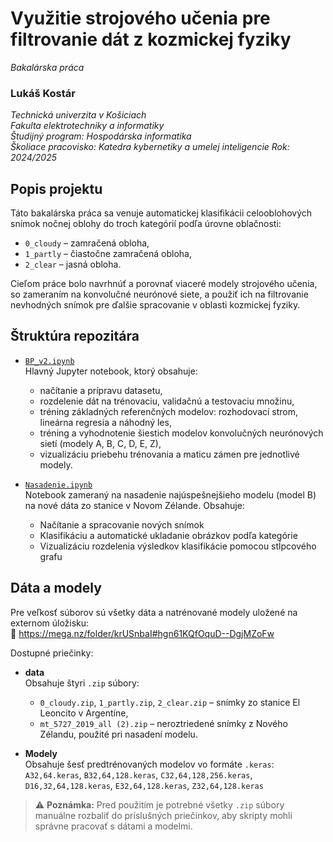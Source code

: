 # Využitie strojového učenia pre filtrovanie dát z kozmickej fyziky
*Bakalárska práca*
### Lukáš Kostár
*Technická univerzita v Košiciach\
Fakulta elektrotechniky a informatiky\
Študijný program: Hospodárska informatika\
Školiace pracovisko: Katedra kybernetiky a umelej inteligencie
Rok: 2024/2025*

## Popis projektu

Táto bakalárska práca sa venuje automatickej klasifikácii celooblohových snímok nočnej oblohy do troch kategórií podľa úrovne oblačnosti:
- `0_cloudy` – zamračená obloha,  
- `1_partly` – čiastočne zamračená obloha,  
- `2_clear` – jasná obloha.  

Cieľom práce bolo navrhnúť a porovnať viaceré modely strojového učenia, so zameraním na konvolučné neurónové siete, a použiť ich na filtrovanie nevhodných snímok pre ďalšie spracovanie v oblasti kozmickej fyziky.

## Štruktúra repozitára

- [`BP_v2.ipynb`](https://github.com/kkuichi/lk677jt/blob/main/BP_v2.ipynb)  
  Hlavný Jupyter notebook, ktorý obsahuje:
  - načítanie a prípravu datasetu, 
  - rozdelenie dát na trénovaciu, validačnú a testovaciu množinu,  
  - tréning základných referenčných modelov: rozhodovací strom, lineárna regresia a náhodný les,  
  - tréning a vyhodnotenie šiestich modelov konvolučných neurónových sietí (modely A, B, C, D, E, Z),  
  - vizualizáciu priebehu trénovania a maticu zámen pre jednotlivé modely.  

- [`Nasadenie.ipynb`](https://github.com/kkuichi/lk677jt/blob/main/Nasadenie.ipynb)  
  Notebook zameraný na nasadenie najúspešnejšieho modelu (model B) na nové dáta zo stanice v Novom Zélande. Obsahuje:
  - Načítanie a spracovanie nových snímok  
  - Klasifikáciu a automatické ukladanie obrázkov podľa kategórie  
  - Vizualizáciu rozdelenia výsledkov klasifikácie pomocou stĺpcového grafu   

## Dáta a modely

Pre veľkosť súborov sú všetky dáta a natrénované modely uložené na externom úložisku:  
🔗 https://mega.nz/folder/krUSnbaI#hgn61KQfOquD--DgjMZoFw

Dostupné priečinky:

- **data**  
  Obsahuje štyri `.zip` súbory:
  - `0_cloudy.zip`, `1_partly.zip`, `2_clear.zip` – snímky zo stanice El Leoncito v Argentíne,  
  - `mt_5727_2019_all (2).zip` – neroztriedené snímky z Nového Zélandu, použité pri nasadení modelu.  

- **Modely**  
  Obsahuje šesť predtrénovaných modelov vo formáte `.keras`:  
  `A32,64.keras`, `B32,64,128.keras`, `C32,64,128,256.keras`,  
  `D16,32,64,128.keras`, `E32,64,128.keras`, `Z32,64,128.keras`

> ⚠️ **Poznámka:** Pred použitím je potrebné všetky `.zip` súbory manuálne rozbaliť do príslušných priečinkov, aby skripty mohli správne pracovať s dátami a modelmi.
